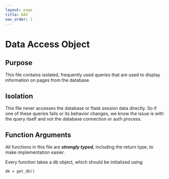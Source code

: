 ```yaml
---
layout: page
title: DAO
nav_order: 1
---
```


# Data Access Object

## Purpose

This file contains isolated, frequently used queries that are used to display information on pages from the database.

## Isolation

This file never accesses the database or flask session data directly. So if one of these queries fails or its behavior changes, we know the issue is with the query itself and not the database connection or auth process.

## Function Arguments

All functions in this file are ___strongly typed___, including the return type, to make implementation easier.

Every function takes a db object, which should be initialized using
```
db = get_db()
```

